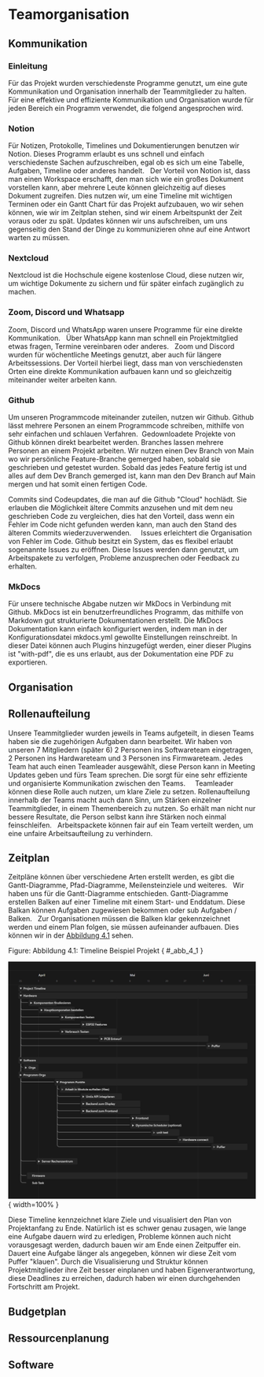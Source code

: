 # Teamorganisation

## Kommunikation  

### Einleitung
Für das Projekt wurden verschiedenste Programme genutzt, um eine gute Kommunikation und Organisation innerhalb der Teammitglieder zu halten. Für eine effektive und effiziente Kommunikation und Organisation wurde für jeden Bereich ein Programm verwendet, die folgend angesprochen wird.  

### Notion

Für Notizen, Protokolle, Timelines und Dokumentierungen benutzen wir Notion. Dieses Programm erlaubt es uns schnell und einfach verschiedenste Sachen aufzuschreiben, egal ob es sich um eine Tabelle, Aufgaben, Timeline oder anderes handelt.  
Der Vorteil von Notion ist, dass man einen Workspace erschafft, den man sich wie ein großes Dokument vorstellen kann, aber mehrere Leute können gleichzeitig auf dieses Dokument zugreifen. Dies nutzen wir, um eine Timeline mit wichtigen Terminen oder ein Gantt Chart für das Projekt aufzubauen, wo wir sehen können, wie wir im Zeitplan stehen, sind wir einem Arbeitspunkt der Zeit voraus oder zu spät. Updates können wir uns aufschreiben, um uns gegenseitig den Stand der Dinge zu kommunizieren ohne auf eine Antwort warten zu müssen. 

### Nextcloud

Nextcloud ist die Hochschule eigene kostenlose Cloud, diese nutzen wir, um wichtige Dokumente zu sichern und für später einfach zugänglich zu machen.

### Zoom, Discord und Whatsapp

Zoom, Discord und WhatsApp waren unsere Programme für eine direkte Kommunikation.  
Über WhatsApp kann man schnell ein Projektmitglied etwas fragen, Termine vereinbaren oder anderes.  
Zoom und Discord wurden für wöchentliche Meetings genutzt, aber auch für längere Arbeitssessions. Der Vorteil hierbei liegt, dass man von verschiedensten Orten eine direkte Kommunikation aufbauen kann und so gleichzeitig miteinander weiter arbeiten kann.

### Github  

Um unseren Programmcode miteinander zuteilen, nutzen wir Github. Github lässt mehrere Personen an einem Programmcode schreiben, mithilfe von sehr einfachen und schlauen Verfahren.  Gedownloadete Projekte von Github können direkt bearbeitet werden. Branches lassen mehrere Personen an einem Projekt arbeiten. Wir nutzen einen Dev Branch von Main wo wir persönliche Feature-Branche gemerged haben, sobald sie geschrieben und getestet wurden. Sobald das jedes Feature fertig ist und alles auf dem Dev Branch gemerged ist, kann man den Dev Branch auf Main mergen und hat somit einen fertigen Code.  

Commits sind Codeupdates, die man auf die Github "Cloud" hochlädt. Sie erlauben die Möglichkeit ältere Commits anzusehen und mit dem neu geschrieben Code zu vergleichen, dies hat den Vorteil, dass wenn ein Fehler im Code nicht gefunden werden kann, man auch den Stand des älteren Commits wiederzuverwenden.  
  
Issues erleichtert die Organisation von Fehler im Code. Github besitzt ein System, das es flexibel erlaubt sogenannte Issues zu eröffnen. Diese Issues werden dann genutzt, um Arbeitspakete zu verfolgen, Probleme anzusprechen oder Feedback zu erhalten.

### MkDocs  

Für unsere technische Abgabe nutzen wir MkDocs in Verbindung mit Github. MkDocs ist ein benutzerfreundliches Programm, das mithilfe von Markdown gut strukturierte Dokumentationen erstellt. Die MkDocs Dokumentation kann einfach konfiguriert werden, indem man in der Konfigurationsdatei mkdocs.yml gewollte Einstellungen reinschreibt. In dieser Datei können auch Plugins hinzugefügt werden,  einer dieser Plugins ist "with-pdf", die es uns erlaubt, aus der Dokumentation eine PDF zu exportieren.


## Organisation  


## Rollenaufteilung  

Unsere Teammitglieder wurden jeweils in Teams aufgeteilt, in diesen Teams haben sie die zugehörigen Aufgaben dann bearbeitet. Wir haben von unseren 7 Mitgliedern (später 6) 2 Personen ins Softwareteam eingetragen, 2 Personen ins Hardwareteam und 3 Personen ins Firmwareteam. Jedes Team hat auch einen Teamleader ausgewählt, diese Person kann in Meeting Updates geben und fürs Team sprechen. Die sorgt für eine sehr effiziente und organisierte Kommunikation zwischen den Teams.  
  
Teamleader können diese Rolle auch nutzen, um klare Ziele zu setzen. Rollenaufteilung innerhalb der Teams macht auch dann Sinn, um Stärken einzelner Teammitglieder, in einem Themenbereich zu nutzen. So erhält man nicht nur bessere Resultate, die Person selbst kann ihre Stärken noch einmal feinschleifen.  
Arbeitspackete können fair auf ein Team verteilt werden, um eine unfaire Arbeitsaufteilung zu verhindern.


## Zeitplan

Zeitpläne können über verschiedene Arten erstellt werden, es gibt die Gantt-Diagramme, Pfad-Diagramme, Meilensteinziele und weiteres.  
Wir haben uns für die Gantt-Diagramme entschieden. Gantt-Diagramme erstellen Balken auf einer Timeline mit einem Start- und Enddatum. Diese Balkan können Aufgaben zugewiesen bekommen oder sub Aufgaben / Balken.  
Zur Organisationen müssen die Balken klar gekennzeichnet werden und einem Plan folgen, sie müssen aufeinander aufbauen.
Dies können wir in der [Abbildung 4.1](#_abb_4_1) sehen.

Figure: Abbildung 4.1: Timeline Beispiel Projekt { #_abb_4_1 }

![](img/PraktischeUndTheoGrund/Timeline.png){ width=100% }


Diese Timeline kennzeichnet klare Ziele und visualisiert den Plan von Projektanfang zu Ende. Natürlich ist es schwer genau zusagen, wie lange eine Aufgabe dauern wird zu erledigen, Probleme können auch nicht vorausgesagt werden, dadurch bauen wir am Ende einen Zeitpuffer ein. Dauert eine Aufgabe länger als angegeben, können wir diese Zeit vom Puffer "klauen". Durch die Visualisierung und Struktur können Projektmitglieder ihre Zeit besser einplanen und haben Eigenverantwortung, diese Deadlines zu erreichen, dadurch haben wir einen durchgehenden Fortschritt am Projekt.


## Budgetplan  


## Ressourcenplanung  


## Software  

